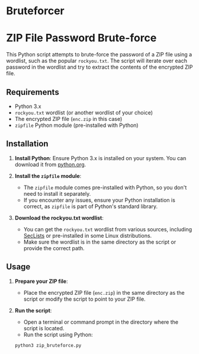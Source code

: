 # Bruteforcer

# ZIP File Password Brute-force

This Python script attempts to brute-force the password of a ZIP file using a wordlist, such as the popular `rockyou.txt`. The script will iterate over each password in the wordlist and try to extract the contents of the encrypted ZIP file.

## Requirements

- Python 3.x
- `rockyou.txt` wordlist (or another wordlist of your choice)
- The encrypted ZIP file (`enc.zip` in this case)
- `zipfile` Python module (pre-installed with Python)

## Installation

1. **Install Python**: Ensure Python 3.x is installed on your system. You can download it from [python.org](https://www.python.org/downloads/).

2. **Install the `zipfile` module**:
   - The `zipfile` module comes pre-installed with Python, so you don't need to install it separately.
   - If you encounter any issues, ensure your Python installation is correct, as `zipfile` is part of Python's standard library.

3. **Download the rockyou.txt wordlist**:
   - You can get the `rockyou.txt` wordlist from various sources, including [SecLists](https://github.com/danielmiessler/SecLists/blob/master/Passwords/Leaked-Databases/rockyou.txt.tar.gz) or pre-installed in some Linux distributions.
   - Make sure the wordlist is in the same directory as the script or provide the correct path.

## Usage

1. **Prepare your ZIP file**:
   - Place the encrypted ZIP file (`enc.zip`) in the same directory as the script or modify the script to point to your ZIP file.

2. **Run the script**:
   - Open a terminal or command prompt in the directory where the script is located.
   - Run the script using Python:

   ```bash
   python3 zip_bruteforce.py
